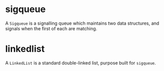 # sigqueue

A `Sigqueue` is a signalling queue which maintains two data structures, and signals when the first of each are matching.

# linkedlist

A `LinkedList` is a standard double-linked list, purpose built for `sigqueue`.